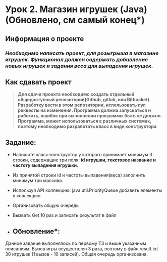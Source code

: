 # Урок 2. Магазин игрушек (Java)(Обновлено, см самый конец*)
## Информация о проекте
### *Необходимо написать проект, для розыгрыша в магазине игрушек. Функционал должен содержать добавление новых игрушек и задания веса для выпадения игрушек.*

## Как сдавать проект
>**Для сдачи проекта необходимо создать отдельный общедоступный репозиторий(Github, gitlub, или Bitbucket). Разработку вести в этом репозитории, использовать пул реквесты на изменения. Программа должна запускаться и работать, ошибок при выполнении программы быть не должно. Программа, может использоваться в различных системах, поэтому необходимо разработать класс в виде конструктора**

## Задание: 
- Напишите класс-конструктор у которого принимает минимум 3 строки, содержащие три поля: **id игрушки, текстовое название и частоту выпадения игрушки.**

- Из принятой строки id и частоты выпадения(веса) заполнить минимум три массива.
- Используя API коллекцию: java.util.PriorityQueue добавить элементы в коллекцию
- Организовать общую очередь
- Вызвать Get 10 раз и записать результат в файл

- ## Обновление*:
Данное задание выполнялось по первому ТЗ и выше указанным описаниям. Вызов игры осуществлен 3 раза, поэтому в файл result.txt 30 игрушек (1 вызов - 10 записей). Общая очередь организована. 
